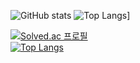 ![GitHub stats](https://github-readme-stats.vercel.app/api?username=Jinnyzinny&show_icons=true&theme=radical)
![Top Langs](https://github-readme-stats.vercel.app/api/top-langs/?username=Jinnyzinny)]


[![Solved.ac
프로필](http://mazassumnida.wtf/api/v2/generate_badge?boj=ddocdoli)](https://solved.ac/ddocdoli)
<br>
[![Top Langs](https://github-readme-stats.vercel.app/api/top-langs/?username=Jinnyzinny)](https://github.com/Jinnyzinny/github-readme-stats)

